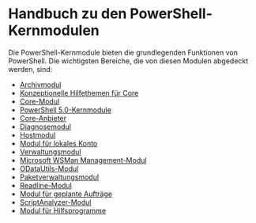 #  Handbuch zu den PowerShell-Kernmodulen

Die PowerShell-Kernmodule bieten die grundlegenden Funktionen von PowerShell.
Die wichtigsten Bereiche, die von diesen Modulen abgedeckt werden, sind:

-  [Archivmodul](core-modules/Microsoft.PowerShell.Archive-Module.md)
-  [Konzeptionelle Hilfethemen für Core](core-modules/Windows-PowerShell-Core-About-Topics.md)
-  [Core-Modul](core-modules/Microsoft.PowerShell.Core-Module.md)
-  [PowerShell 5.0-Kernmodule](core-modules/Windows-PowerShell-5.0.md)
-  [Core-Anbieter](core-modules/Windows-PowerShell-Core-Providers.md)
-  [Diagnosemodul](core-modules/Microsoft.PowerShell.Diagnostics-Module.md)
-  [Hostmodul](core-modules/Microsoft.PowerShell.Host-Module.md)
-  [Modul für lokales Konto](core-modules/PSLocalAccount5-Module.md)
-  [Verwaltungsmodul](core-modules/Microsoft.PowerShell.Management-Module.md)
-  [Microsoft WSMan Management-Modul](core-modules/Microsoft.WSMan.Management-Module.md)
-  [ODataUtils-Modul](core-modules/Microsoft.PowerShell.ODataUtils-Module.md)
-  [Paketverwaltungsmodul](core-modules/PackageManagement-Module.md)
-  [Readline-Modul](core-modules/PSReadline-Module.md)
-  [Modul für geplante Aufträge](core-modules/PSScheduledJob-Module.md)
-  [ScriptAnalyzer-Modul](core-modules/PSScriptAnalyzer-Module.md)
-  [Modul für Hilfsprogramme](core-modules/Microsoft.PowerShell.Utility-Module.md)


<!--HONumber=May16_HO2-->


